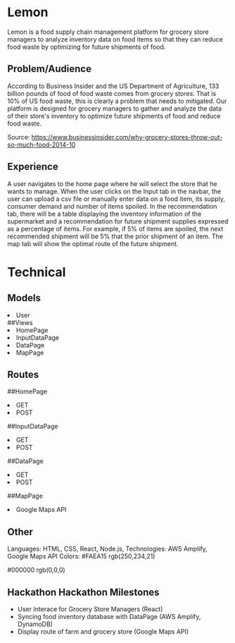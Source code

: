 # Lemon
Lemon is a food supply chain management platform for grocery store managers to analyze inventory data on food items so that they can reduce food waste by optimizing for future shipments of food.
​
## Problem/Audience
 
 According to Business Insider and the US Department of Agriculture, 133 billion pounds of food of food waste comes from grocery stores. That is 10% of US food waste, this is clearly a problem that needs to mitigated. Our platform is designed for grocery managers to gather and analyze the data of their store's inventory to optimize future shipments of food and reduce food waste. 

Source: https://www.businessinsider.com/why-grocery-stores-throw-out-so-much-food-2014-10 

## Experience
A user navigates to the home page where he will select the store that he wants to manage. When the user clicks on the Input tab in the navbar, the user can upload a csv file or manually enter data on a food item, its supply, consumer demand and number of items spoiled. In the recommendation tab, there will be a table displaying the inventory information of the supermarket and a recommendation for future shipment supplies expressed as a percentage of items. For example, if 5% of items are spoiled, the next recommended shipment will be 5% that the prior shipment of an item.
The map tab will show the optimal route of the future shipment.

# Technical
## Models

<li>User</li>
​
##Views

<li>HomePage</li>
<li>InputDataPage</li>
<li>DataPage</li>
<li>MapPage</li>

## Routes

##HomePage

<li>GET</li>
<li>POST</li>

##InputDataPage

<li>GET</li>
<li>POST</li>

##DataPage

<li>GET</li>
<li>POST</li>

##MapPage

<li>Google Maps API</li>

## Other

Languages: HTML, CSS, React, Node.js, 
Technologies: AWS Amplify, Google Maps API
Colors: #FAEA15
rgb(250,234,21)

#000000
rgb(0,0,0)
​
## Hackathon Hackathon Milestones
- User Interace for Grocery Store Managers (React)
- Syncing food inventory database with DataPage (AWS Amplify, DynamoDB)
- Display route of farm and grocery store (Google Maps API)
​
